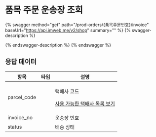 # 품목 주문 운송장 조회

{% swagger method="get" path="/prod-orders/{품목주문번호}/invoice" baseUrl="https://api.imweb.me/v2/shop" summary="" %}
{% swagger-description %}

{% endswagger-description %}
{% endswagger %}

## **응답 데이터**

<table><thead><tr><th>항목</th><th data-type="select">타입</th><th>설명</th></tr></thead><tbody><tr><td>parcel_code</td><td></td><td><p>택배사 코드</p><p><a href="../appendix/undefined.md">사용 가능한 택배사 목록 보기</a></p></td></tr><tr><td>invoice_no</td><td></td><td>운송장 번호</td></tr><tr><td>status</td><td></td><td>배송 상태</td></tr></tbody></table>
